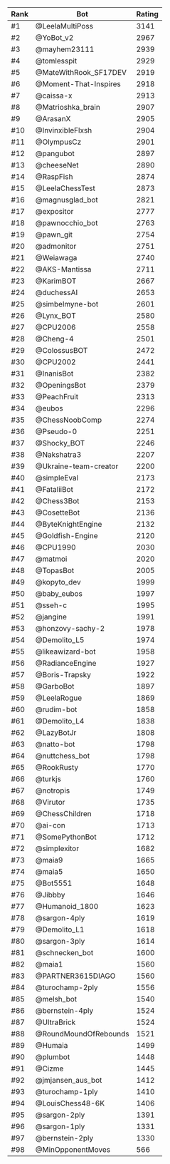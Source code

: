 Rank|Bot|Rating
---|---|---
#1|@LeelaMultiPoss|3141
#2|@YoBot_v2|2967
#3|@mayhem23111|2939
#4|@tomlesspit|2929
#5|@MateWithRook_SF17DEV|2919
#6|@Moment-That-Inspires|2918
#7|@caissa-x|2913
#8|@Matrioshka_brain|2907
#9|@ArasanX|2905
#10|@InvinxibleFlxsh|2904
#11|@OlympusCz|2901
#12|@pangubot|2897
#13|@cheeseNet|2890
#14|@RaspFish|2874
#15|@LeelaChessTest|2873
#16|@magnusglad_bot|2821
#17|@expositor|2777
#18|@pawnocchio_bot|2763
#19|@pawn_git|2754
#20|@admonitor|2751
#21|@Weiawaga|2740
#22|@AKS-Mantissa|2711
#23|@KarimBOT|2667
#24|@duchessAI|2653
#25|@simbelmyne-bot|2601
#26|@Lynx_BOT|2580
#27|@CPU2006|2558
#28|@Cheng-4|2501
#29|@ColossusBOT|2472
#30|@CPU2002|2441
#31|@InanisBot|2382
#32|@OpeningsBot|2379
#33|@PeachFruit|2313
#34|@eubos|2296
#35|@ChessNoobComp|2274
#36|@Pseudo-0|2251
#37|@Shocky_BOT|2246
#38|@Nakshatra3|2207
#39|@Ukraine-team-creator|2200
#40|@simpleEval|2173
#41|@FataliiBot|2172
#42|@Chess3Bot|2153
#43|@CosetteBot|2136
#44|@ByteKnightEngine|2132
#45|@Goldfish-Engine|2120
#46|@CPU1990|2030
#47|@matmoi|2020
#48|@TopasBot|2005
#49|@kopyto_dev|1999
#50|@baby_eubos|1997
#51|@sseh-c|1995
#52|@jangine|1991
#53|@honzovy-sachy-2|1978
#54|@Demolito_L5|1974
#55|@likeawizard-bot|1958
#56|@RadianceEngine|1927
#57|@Boris-Trapsky|1922
#58|@GarboBot|1897
#59|@LeelaRogue|1869
#60|@rudim-bot|1858
#61|@Demolito_L4|1838
#62|@LazyBotJr|1808
#63|@natto-bot|1798
#64|@nuttchess_bot|1798
#65|@RookRusty|1770
#66|@turkjs|1760
#67|@notropis|1749
#68|@Virutor|1735
#69|@ChessChildren|1718
#70|@ai-con|1713
#71|@SomePythonBot|1712
#72|@simplexitor|1682
#73|@maia9|1665
#74|@maia5|1650
#75|@Bot5551|1648
#76|@Jibbby|1646
#77|@Humanoid_1800|1623
#78|@sargon-4ply|1619
#79|@Demolito_L1|1618
#80|@sargon-3ply|1614
#81|@schnecken_bot|1600
#82|@maia1|1560
#83|@PARTNER3615DIAGO|1560
#84|@turochamp-2ply|1556
#85|@melsh_bot|1540
#86|@bernstein-4ply|1524
#87|@UltraBrick|1524
#88|@RoundMoundOfRebounds|1521
#89|@Humaia|1499
#90|@plumbot|1448
#91|@Cizme|1445
#92|@jmjansen_aus_bot|1412
#93|@turochamp-1ply|1410
#94|@LouisChess48-6K|1406
#95|@sargon-2ply|1391
#96|@sargon-1ply|1331
#97|@bernstein-2ply|1330
#98|@MinOpponentMoves|566
